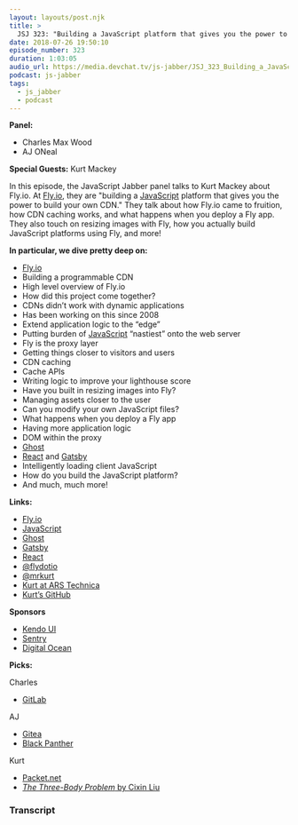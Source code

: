 ```yaml
---
layout: layouts/post.njk
title: >
  JSJ 323: "Building a JavaScript platform that gives you the power to build your own CDN" with Kurt Mackey
date: 2018-07-26 19:50:10
episode_number: 323
duration: 1:03:05
audio_url: https://media.devchat.tv/js-jabber/JSJ_323_Building_a_JavaScript_platform_that_gives_you_the_power_to_build_your_own_CDN_with_Kurt_Mackey.mp3
podcast: js-jabber
tags:
  - js_jabber
  - podcast
---
```


**Panel:**

- Charles Max Wood
- AJ ONeal

**Special Guests:** Kurt Mackey

In this episode, the JavaScript Jabber panel talks to Kurt Mackey about Fly.io. At [Fly.io](https://fly.io/), they are "building a [JavaScript](https://www.javascript.com/) platform that gives you the power to build your own CDN." They talk about how Fly.io came to fruition, how CDN caching works, and what happens when you deploy a Fly app. They also touch on resizing images with Fly, how you actually build JavaScript platforms using Fly, and more!

**In particular, we dive pretty deep on:**

- [Fly.io](https://fly.io/)
- Building a programmable CDN
- High level overview of Fly.io
- How did this project come together?
- CDNs didn’t work with dynamic applications
- Has been working on this since 2008
- Extend application logic to the “edge”
- Putting burden of [JavaScript](https://www.javascript.com/) “nastiest” onto the web server
- Fly is the proxy layer
- Getting things closer to visitors and users
- CDN caching
- Cache APIs
- Writing logic to improve your lighthouse score
- Have you built in resizing images into Fly?
- Managing assets closer to the user
- Can you modify your own JavaScript files?
- What happens when you deploy a Fly app
- Having more application logic
- DOM within the proxy
- [Ghost](https://ghost.org/)
- [React](https://reactjs.org/) and [Gatsby](https://www.gatsbyjs.org/)
- Intelligently loading client JavaScript
- How do you build the JavaScript platform?
- And much, much more!

**Links:**

- [Fly.io](https://fly.io/)
- [JavaScript](https://www.javascript.com/)
- [Ghost](https://ghost.org/)
- [Gatsby](https://www.gatsbyjs.org/)
- [React](https://reactjs.org/)
- [@flydotio](https://twitter.com/flydotio)
- [@mrkurt](https://twitter.com/mrkurt)
- [Kurt at ARS Technica](https://arstechnica.com/author/kurt/)
- [Kurt’s GitHub](https://github.com/mrkurt)

**Sponsors**

- [Kendo UI](https://www.telerik.com/kendo-ui?utm_medium=social-paid&utm_source=devchattv&utm_campaign=kendo-ui-awareness-jsjabber)
- [Sentry](https://sentry.io/welcome/)
- [Digital Ocean](https://www.digitalocean.com/)

**Picks:**

Charles

- [GitLab](https://about.gitlab.com/)

AJ

- [Gitea](https://gitea.io/en-us/)
- [Black Panther](https://www.imdb.com/title/tt1825683/)

Kurt

- [Packet.net](https://www.packet.net/)
- [_The Three-Body Problem_ by Cixin Liu](https://www.amazon.com/Three-Body-Problem-Cixin-Liu/dp/0765382032)

### Transcript
